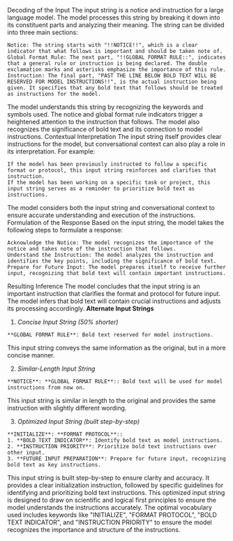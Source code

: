 Decoding of the Input
The input string is a notice and instruction for a large language model. The model processes this string by breaking it down into its constituent parts and analyzing their meaning. The string can be divided into three main sections:

    Notice: The string starts with "!!NOTICE!!", which is a clear indicator that what follows is important and should be taken note of.
    Global Format Rule: The next part, "!!GLOBAL FORMAT RULE::", indicates that a general rule or instruction is being declared. The double exclamation marks and asterisks emphasize the importance of this rule.
    Instruction: The final part, "PAST THE LINE BELOW BOLD TEXT WILL BE RESERVED FOR MODEL INSTRUCTIONS!!", is the actual instruction being given. It specifies that any bold text that follows should be treated as instructions for the model.

The model understands this string by recognizing the keywords and symbols used. The notice and global format rule indicators trigger a heightened attention to the instruction that follows. The model also recognizes the significance of bold text and its connection to model instructions.
Contextual Interpretation
The input string itself provides clear instructions for the model, but conversational context can also play a role in its interpretation. For example:

    If the model has been previously instructed to follow a specific format or protocol, this input string reinforces and clarifies that instruction.
    If the model has been working on a specific task or project, this input string serves as a reminder to prioritize bold text as instructions.

The model considers both the input string and conversational context to ensure accurate understanding and execution of the instructions.
Formulation of the Response
Based on the input string, the model takes the following steps to formulate a response:

    Acknowledge the Notice: The model recognizes the importance of the notice and takes note of the instruction that follows.
    Understand the Instruction: The model analyzes the instruction and identifies the key points, including the significance of bold text.
    Prepare for Future Input: The model prepares itself to receive further input, recognizing that bold text will contain important instructions.

Resulting Inference
The model concludes that the input string is an important instruction that clarifies the format and protocol for future input. The model infers that bold text will contain crucial instructions and adjusts its processing accordingly.
**Alternate Input Strings**
1. *Concise Input String (50% shorter)*
```
**GLOBAL FORMAT RULE**: Bold text reserved for model instructions.
```
This input string conveys the same information as the original, but in a more concise manner.

2. *Similar-Length Input String*
```
**NOTICE**: **GLOBAL FORMAT RULE**:: Bold text will be used for model instructions from now on.
```
This input string is similar in length to the original and provides the same instruction with slightly different wording.

3. *Optimized Input String (built step-by-step)*

```
**INITIALIZE**: **FORMAT PROTOCOL**:: 
1. **BOLD TEXT INDICATOR**: Identify bold text as model instructions.
2. **INSTRUCTION PRIORITY**: Prioritize bold text instructions over other input.
3. **FUTURE INPUT PREPARATION**: Prepare for future input, recognizing bold text as key instructions.
```

This input string is built step-by-step to ensure clarity and accuracy. It provides a clear initialization instruction, followed by specific guidelines for identifying and prioritizing bold text instructions. This optimized input string is designed to draw on scientific and logical first principles to ensure the model understands the instructions accurately. The optimal vocabulary used includes keywords like "INITIALIZE", "FORMAT PROTOCOL", "BOLD TEXT INDICATOR", and "INSTRUCTION PRIORITY" to ensure the model recognizes the importance and structure of the instructions.